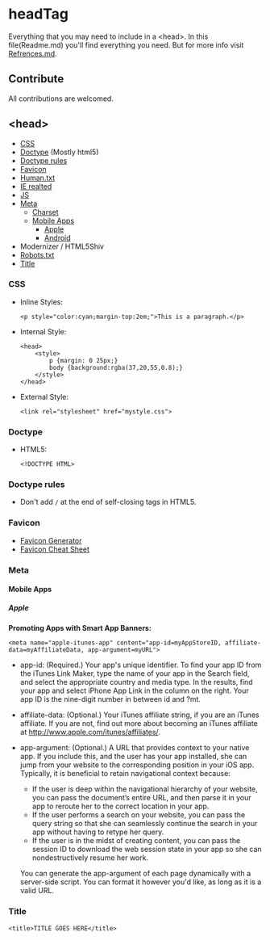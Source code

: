 headTag
===
Everything that you may need to include in a &lt;head>.
In this file(Readme.md) you'll find everything you need. But for more info visit [Refrences.md](/Refrences.md).

Contribute
---
All contributions are welcomed.

&lt;head>
---
+ [CSS](#css)
+ [Doctype](#doctype) (Mostly html5)
+ [Doctype rules](#doctype-rules)
+ [Favicon](#favicon)
+ [Human.txt](#human.txt)
+ [IE realted](#ie-realted)
+ [JS](#js)
+ [Meta](#meta)
    + [Charset](#charset)
    + [Mobile Apps](#mobile-apps)
        + [Apple](#apple)
        + [Android](#android)
+ Modernizer / HTML5Shiv
+ [Robots.txt](#robots.txt)
+ [Title](#title)


### CSS
+ Inline Styles:
    ```
    <p style="color:cyan;margin-top:2em;">This is a paragraph.</p>
    ```

+ Internal Style:
    ```
    <head>
        <style>
            p {margin: 0 25px;}
            body {background:rgba(37,20,55,0.8);}
        </style>
    </head>
    ```
+ External Style:
    ```
    <link rel="stylesheet" href="mystyle.css">
    ```

### Doctype
+ HTML5:
    ```
    <!DOCTYPE HTML>
    ```

### Doctype rules
+ Don't add ```/``` at the end of self-closing tags in HTML5.

### Favicon
+ [Favicon Generator](http://realfavicongenerator.net/)
+ [Favicon Cheat Sheet](https://github.com/audreyr/favicon-cheat-sheet)

### Meta

#### Mobile Apps

##### Apple
**Promoting Apps with Smart App Banners:**
```
<meta name="apple-itunes-app" content="app-id=myAppStoreID, affiliate-data=myAffiliateData, app-argument=myURL">
```
+ app-id: (Required.) Your app's unique identifier. To find your app ID from the iTunes Link Maker, type the name of your app in the Search field, and select the appropriate country and media type. In the results, find your app and select iPhone App Link in the column on the right. Your app ID is the nine-digit number in between id and ?mt.
+ affiliate-data: (Optional.) Your iTunes affiliate string, if you are an iTunes affiliate. If you are not, find out more about becoming an iTunes affiliate at http://www.apple.com/itunes/affiliates/.
+ app-argument: (Optional.) A URL that provides context to your native app. If you include this, and the user has your app installed, she can jump from your website to the corresponding position in your iOS app. Typically, it is beneficial to retain navigational context because:
    + If the user is deep within the navigational hierarchy of your website, you can pass the document’s entire URL, and then parse it in your app to reroute her to the correct location in your app.
    + If the user performs a search on your website, you can pass the query string so that she can seamlessly continue the search in your app without having to retype her query.
    + If the user is in the midst of creating content, you can pass the session ID to download the web session state in your app so she can nondestructively resume her work.

    You can generate the app-argument of each page dynamically with a server-side script. You can format it however you'd like, as long as it is a valid URL.

### Title
```
<title>TITLE GOES HERE</title>
```

